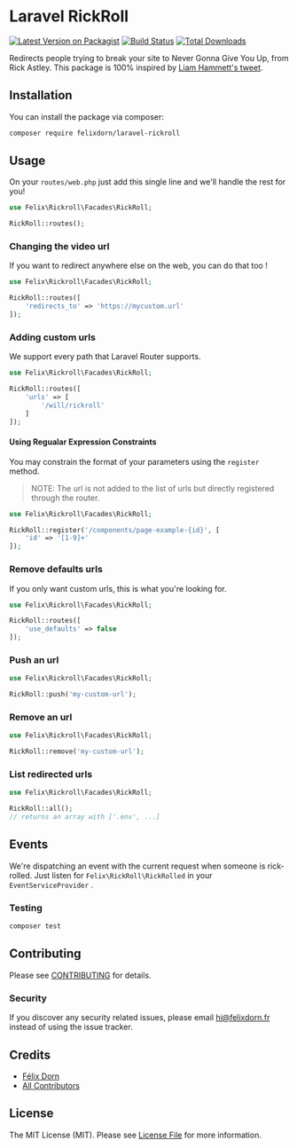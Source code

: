 # Laravel RickRoll

[![Latest Version on Packagist](https://img.shields.io/packagist/v/felixdorn/laravel-rickroll.svg?style=flat-square)](https://packagist.org/packages/felixdorn/laravel-rickroll)
[![Build Status](https://github.com/felixdorn/laravel-rickroll/workflows/CI/badge.svg?branch=master)](https://github.com/felixdorn/laravel-rickroll)
[![Total Downloads](https://img.shields.io/packagist/dt/felixdorn/laravel-rickroll.svg?style=flat-square)](https://packagist.org/packages/felixdorn/laravel-rickroll)

Redirects people trying to break your site to Never Gonna Give You Up, from Rick Astley. This package is 100% inspired by [Liam Hammett's tweet](https://twitter.com/LiamHammett/status/1260984553570570240).


## Installation

You can install the package via composer:

```bash
composer require felixdorn/laravel-rickroll
```

## Usage
On your `routes/web.php` just add this single line and we'll handle the rest for you!
```php
use Felix\Rickroll\Facades\RickRoll;

RickRoll::routes();
```

### Changing the video url
If you want to redirect anywhere else on the web, you can do that too !
```php
use Felix\Rickroll\Facades\RickRoll;

RickRoll::routes([
    'redirects_to' => 'https://mycustom.url'
]);
```

### Adding custom urls
We support every path that Laravel Router supports.
```php
use Felix\Rickroll\Facades\RickRoll;

RickRoll::routes([
    'urls' => [
        '/will/rickroll'
    ]
]);
```

#### Using Regualar Expression Constraints
You may constrain the format of your parameters using the `register` method.
> NOTE: The url is not added to the list of urls but directly registered through the router.

```php
use Felix\Rickroll\Facades\RickRoll;

RickRoll::register('/components/page-example-{id}', [
    'id' => '[1-9]+'
]);
```

### Remove defaults urls
If you only want custom urls, this is what you're looking for.
```php
use Felix\Rickroll\Facades\RickRoll;

RickRoll::routes([
    'use_defaults' => false
]);
```

### Push an url
```php
use Felix\Rickroll\Facades\RickRoll;

RickRoll::push('my-custom-url');
```

### Remove an url
```php
use Felix\Rickroll\Facades\RickRoll;

RickRoll::remove('my-custom-url');
``` 

### List redirected urls
```php
use Felix\Rickroll\Facades\RickRoll;

RickRoll::all();
// returns an array with ['.env', ...]
```

## Events
We're dispatching an event with the current request when someone is rick-rolled.
Just listen for `Felix\RickRoll\RickRolled` in your `EventServiceProvider` .

### Testing
``` bash
composer test
```

## Contributing

Please see [CONTRIBUTING](CONTRIBUTING.md) for details.

### Security

If you discover any security related issues, please email hi@felixdorn.fr instead of using the issue tracker.

## Credits

- [Félix Dorn](https://github.com/felixdorn)
- [All Contributors](../../contributors)

## License

The MIT License (MIT). Please see [License File](LICENSE) for more information.

